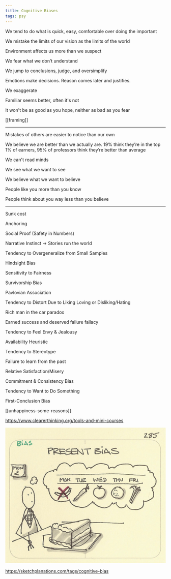```yaml
---
title: Cognitive Biases   
tags: psy
---
```



We tend to do what is quick, easy, comfortable over doing the important 

We mistake the limits of our vision as the limits of the world 

Environment affects us more than we suspect

We fear what we don’t understand 

We jump to conclusions, judge, and oversimplify 

Emotions make decisions. Reason comes later and justifies.

We exaggerate

Familiar seems better, often it's not 

It won't be as good as you hope, neither as bad as you fear 

[[framing]]


---

Mistakes of others are easier to notice than our own 

We believe we are better than we actually are. 19% think they’re in the top 1% of earners, 95% of professors think they’re better than average

We can't read minds

We see what we want to see

We believe what we want to believe 

People like you more than you know 

People think about you way less than you believe 

---

Sunk cost 

Anchoring

Social Proof (Safety in Numbers)

Narrative Instinct -> Stories run the world

Tendency to Overgeneralize from Small Samples

Hindsight Bias

Sensitivity to Fairness

Survivorship Bias

Pavlovian Association

Tendency to Distort Due to Liking Loving or Disliking/Hating

Rich man in the car paradox 

Earned success and deserved failure fallacy

Tendency to Feel Envy & Jealousy

Availability Heuristic

Tendency to Stereotype

Failure to learn from the past

Relative Satisfaction/Misery

Commitment & Consistency Bias

Tendency to Want to Do Something

First-Conclusion Bias


[[unhappiness-some-reasons]]


<https://www.clearerthinking.org/tools-and-mini-courses>


![](/static/img/present-bias.jpeg)

<https://sketchplanations.com/tags/cognitive-bias>
